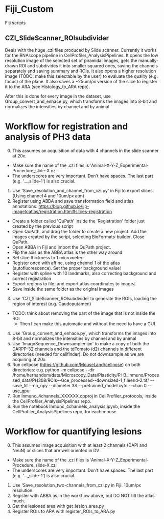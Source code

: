 # Fiji_Custom
Fiji scripts

## CZI_SlideScanner_ROIsubdivider
Deals with the huge .czi files produced by Slide scanner. Currently it works for the RNAscope pipeline in CellProfiler_AnalysisPipelines. 
It opens the low resolution image of the selected set of piramidal images, gets the manually-drawn ROI and subdivides it into smaller squared ones, saving the channels separately and saving summary and ROIs. It also opens a higher resolution image (TODO: make this selectable by the user) to evaluate the quality (e.g. focus) of the plane. It also saves a ~25um/px version of the slice to register it to the ARA (see Histology_to_ARA repo).

After this is done for every image in the dataset, use Group_convert_and_enhace.py, which transforms the images into 8-bit and normalizes the intensities by channel and by animal

# Workflow for registration and analysis of PH3 data
0. This assumes an acquisition of data with 4 channels in the slide scanner at 20x.
  - Make sure the name of the .czi files is 'Animal-X-Y-Z_Experimental-Procedure_slide-X.czi
  - The underscores are very important. Don't have spaces. The last part (e.g. '..._slide-1') is also crucial.
1. Use 'Save_resolution_and_channel_from_czi.py' in Fiji to export slices. (Using channel 4 and 10um/px atm)
2. Register using ABBA and save transformation field and atlas annotations: https://biop.github.io/ijp-imagetoatlas/registration.html#slices-registration
  - Create a folder called 'QuPath' inside the 'Registration' folder just created by the previous script
  - Open QuPath, and drag the folder to create a new project. Add the images created by the script, selecting BioFormats-builder. Close QuPath.
  - Open ABBA in Fiji and import the QuPath project.
  - Flip the axis as the ABBA atlas is the other way around
  - Set slice thickness to 1 micrometer!
  - Register once with affine, using channel 1 of the atlas (autofluorescence). Set the proper background value!
  - Register with spline with 10 landmarks, also correcting background and correct registration
  - Export regions to file, and export atlas coordinates to imageJ.
  - Save inside the same folder as the original images
3. Use 'CZI_SlideScanner_ROIsubdivider to generate the ROIs, loading the region of interest (e.g. Caudoputamen)
  - TODO: think about removing the part of the image that is not inside the ROI
    - Then I can make this automatic and without the need to have a GUI
4. Use 'Group_convert_and_enhace.py', which transforms the images into 8-bit and normalizes the intensities by channel and by animal
5. Use 'ImageSequence_Downsampler.ijm' to make a copy of both the DARPP-32 channels and the tdTomato (d2) channels in different directories (needed for cellfinder). Do not downsample as we are acquiring at 20x.
6. Run cellpose (https://github.com/MouseLand/cellpose) on both directories: e.g. python -m cellpose --dir /home/hernandom/data/Microscopy_Data/Plasticity/PH3_inmuno/Processed_data/PH308/ROIs--Gce_processed--downsized-1_fileend-2.tif/ --save_tif --no_npy --diameter 38 --pretrained_model cyto --chan 0 --use_gpu
7. Run Inmuno_4channels_XXXXXX.cpproj in CellProfiler_protocols, inside the CellProfiler_AnalysisPipelines repo.
8. Run the notebook Inmuno_4channels_analysis.ipynb, inside the CellProfiler_AnalysisPipelines repo, for each mouse.


# Workflow for quantifying lesions
0. This assumes image acquisition with at least 2 channels (DAPI and NeuN) or slices that are well oriented in DV
  - Make sure the name of the .czi files is 'Animal-X-Y-Z_Experimental-Procedure_slide-X.czi
  - The underscores are very important. Don't have spaces. The last part (e.g. '..._slide-1') is also crucial.
1. Use 'Save_resolution_two-channels_from_czi.py in Fiji. 10um/px resolution
2. Register with ABBA as in the workflow above, but DO NOT tilt the atlas much.
3. Get the lesioned area with get_lesion_area.py
4. Register ROIs to ARA with register_ROIs_to_ARA.py
